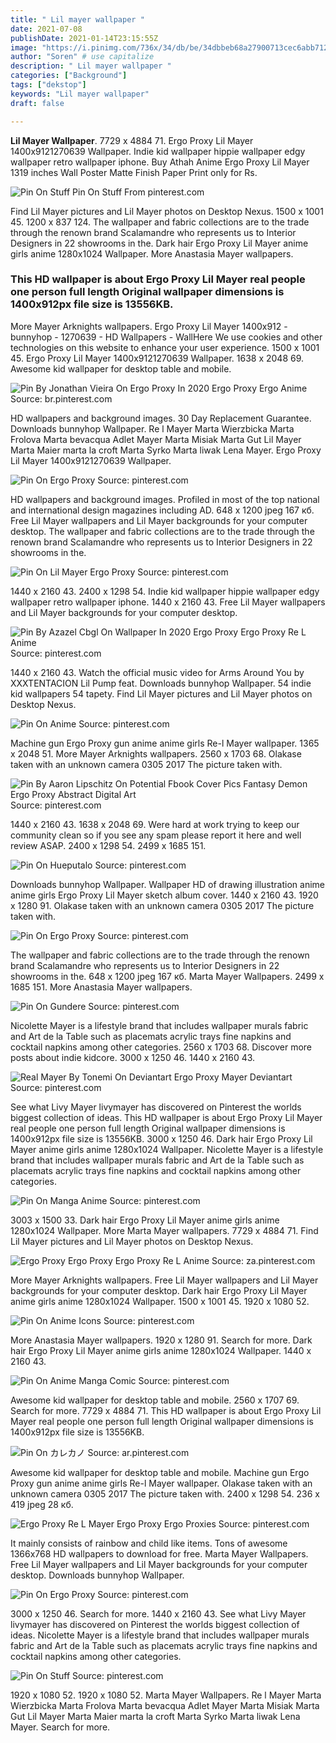```yaml
---
title: " Lil mayer wallpaper "
date: 2021-07-08
publishDate: 2021-01-14T23:15:55Z
image: "https://i.pinimg.com/736x/34/db/be/34dbbeb68a27900713cec6abb7124f00.jpg"
author: "Soren" # use capitalize
description: " Lil mayer wallpaper "
categories: ["Background"]
tags: ["dekstop"]
keywords: "Lil mayer wallpaper"
draft: false

---
```



**Lil Mayer Wallpaper**. 7729 x 4884 71. Ergo Proxy Lil Mayer 1400x9121270639 Wallpaper. Indie kid wallpaper hippie wallpaper edgy wallpaper retro wallpaper iphone. Buy Athah Anime Ergo Proxy Lil Mayer 1319 inches Wall Poster Matte Finish Paper Print only for Rs.

![Pin On Stuff](https://i.pinimg.com/736x/34/db/be/34dbbeb68a27900713cec6abb7124f00.jpg "Pin On Stuff")
Pin On Stuff From pinterest.com


Find Lil Mayer pictures and Lil Mayer photos on Desktop Nexus. 1500 x 1001 45. 1200 x 837 124. The wallpaper and fabric collections are to the trade through the renown brand Scalamandre who represents us to Interior Designers in 22 showrooms in the. Dark hair Ergo Proxy Lil Mayer anime girls anime 1280x1024 Wallpaper. More Anastasia Mayer wallpapers.

### This HD wallpaper is about Ergo Proxy Lil Mayer real people one person full length Original wallpaper dimensions is 1400x912px file size is 13556KB.

More Mayer Arknights wallpapers. Ergo Proxy Lil Mayer 1400x912 - bunnyhop - 1270639 - HD Wallpapers - WallHere We use cookies and other technologies on this website to enhance your user experience. 1500 x 1001 45. Ergo Proxy Lil Mayer 1400x9121270639 Wallpaper. 1638 x 2048 69. Awesome kid wallpaper for desktop table and mobile.


![Pin By Jonathan Vieira On Ergo Proxy In 2020 Ergo Proxy Ergo Anime](https://i.pinimg.com/originals/ff/ed/cd/ffedcd53cda21a9d294e3c08af33a731.jpg "Pin By Jonathan Vieira On Ergo Proxy In 2020 Ergo Proxy Ergo Anime")
Source: br.pinterest.com

HD wallpapers and background images. 30 Day Replacement Guarantee. Downloads bunnyhop Wallpaper. Re l Mayer Marta Wierzbicka Marta Frolova Marta bevacqua Adlet Mayer Marta Misiak Marta Gut Lil Mayer Marta Maier marta la croft Marta Syrko Marta liwak Lena Mayer. Ergo Proxy Lil Mayer 1400x9121270639 Wallpaper.

![Pin On Ergo Proxy](https://i.pinimg.com/originals/6e/90/9f/6e909f6e1ced039550d69afbeb62b722.jpg "Pin On Ergo Proxy")
Source: pinterest.com

HD wallpapers and background images. Profiled in most of the top national and international design magazines including AD. 648 x 1200 jpeg 167 кб. Free Lil Mayer wallpapers and Lil Mayer backgrounds for your computer desktop. The wallpaper and fabric collections are to the trade through the renown brand Scalamandre who represents us to Interior Designers in 22 showrooms in the.

![Pin On Lil Mayer Ergo Proxy](https://i.pinimg.com/736x/99/3a/4b/993a4b3678841e82e0c63dca81d63112.jpg "Pin On Lil Mayer Ergo Proxy")
Source: pinterest.com

1440 x 2160 43. 2400 x 1298 54. Indie kid wallpaper hippie wallpaper edgy wallpaper retro wallpaper iphone. 1440 x 2160 43. Free Lil Mayer wallpapers and Lil Mayer backgrounds for your computer desktop.

![Pin By Azazel Cbgl On Wallpaper In 2020 Ergo Proxy Ergo Proxy Re L Anime](https://i.pinimg.com/originals/ce/e0/1b/cee01b5673ffe41c464d9ca16713f16c.jpg "Pin By Azazel Cbgl On Wallpaper In 2020 Ergo Proxy Ergo Proxy Re L Anime")
Source: pinterest.com

1440 x 2160 43. Watch the official music video for Arms Around You by XXXTENTACION Lil Pump feat. Downloads bunnyhop Wallpaper. 54 indie kid wallpapers 54 tapety. Find Lil Mayer pictures and Lil Mayer photos on Desktop Nexus.

![Pin On Anime](https://i.pinimg.com/736x/71/e1/c7/71e1c77f64ef85fc1cf2b70c2eb17d81.jpg "Pin On Anime")
Source: pinterest.com

Machine gun Ergo Proxy gun anime anime girls Re-l Mayer wallpaper. 1365 x 2048 51. More Mayer Arknights wallpapers. 2560 x 1703 68. Olakase taken with an unknown camera 0305 2017 The picture taken with.

![Pin By Aaron Lipschitz On Potential Fbook Cover Pics Fantasy Demon Ergo Proxy Abstract Digital Art](http://static.zerochan.net/Ergo.Proxy.full.362948.jpg "Pin By Aaron Lipschitz On Potential Fbook Cover Pics Fantasy Demon Ergo Proxy Abstract Digital Art")
Source: pinterest.com

1440 x 2160 43. 1638 x 2048 69. Were hard at work trying to keep our community clean so if you see any spam please report it here and well review ASAP. 2400 x 1298 54. 2499 x 1685 151.

![Pin On Hueputalo](https://i.pinimg.com/originals/3b/c1/e4/3bc1e4a08755bc6223de86e0812d30ff.jpg "Pin On Hueputalo")
Source: pinterest.com

Downloads bunnyhop Wallpaper. Wallpaper HD of drawing illustration anime anime girls Ergo Proxy Lil Mayer sketch album cover. 1440 x 2160 43. 1920 x 1280 91. Olakase taken with an unknown camera 0305 2017 The picture taken with.

![Pin On Ergo Proxy](https://i.pinimg.com/736x/21/46/cc/2146cc36ad269db759d09787aa34131c--ergo-proxy.jpg "Pin On Ergo Proxy")
Source: pinterest.com

The wallpaper and fabric collections are to the trade through the renown brand Scalamandre who represents us to Interior Designers in 22 showrooms in the. 648 x 1200 jpeg 167 кб. Marta Mayer Wallpapers. 2499 x 1685 151. More Anastasia Mayer wallpapers.

![Pin On Gundere](https://i.pinimg.com/236x/8c/04/2f/8c042f60b4c10464ed4a6108c11f97ad.jpg "Pin On Gundere")
Source: pinterest.com

Nicolette Mayer is a lifestyle brand that includes wallpaper murals fabric and Art de la Table such as placemats acrylic trays fine napkins and cocktail napkins among other categories. 2560 x 1703 68. Discover more posts about indie kidcore. 3000 x 1250 46. 1440 x 2160 43.

![Real Mayer By Tonemi On Deviantart Ergo Proxy Mayer Deviantart](https://i.pinimg.com/originals/59/82/ee/5982ee15a9bcf151cc155c0747d612b6.jpg "Real Mayer By Tonemi On Deviantart Ergo Proxy Mayer Deviantart")
Source: pinterest.com

See what Livy Mayer livymayer has discovered on Pinterest the worlds biggest collection of ideas. This HD wallpaper is about Ergo Proxy Lil Mayer real people one person full length Original wallpaper dimensions is 1400x912px file size is 13556KB. 3000 x 1250 46. Dark hair Ergo Proxy Lil Mayer anime girls anime 1280x1024 Wallpaper. Nicolette Mayer is a lifestyle brand that includes wallpaper murals fabric and Art de la Table such as placemats acrylic trays fine napkins and cocktail napkins among other categories.

![Pin On Manga Anime](https://i.pinimg.com/originals/6f/5f/b9/6f5fb986ba7951337a977ab0fe78e7f3.jpg "Pin On Manga Anime")
Source: pinterest.com

3003 x 1500 33. Dark hair Ergo Proxy Lil Mayer anime girls anime 1280x1024 Wallpaper. More Marta Mayer wallpapers. 7729 x 4884 71. Find Lil Mayer pictures and Lil Mayer photos on Desktop Nexus.

![Ergo Proxy Ergo Proxy Ergo Proxy Re L Anime](https://i.pinimg.com/originals/26/d2/b5/26d2b5689eb10c5b61ebe44d0742c17e.jpg "Ergo Proxy Ergo Proxy Ergo Proxy Re L Anime")
Source: za.pinterest.com

More Mayer Arknights wallpapers. Free Lil Mayer wallpapers and Lil Mayer backgrounds for your computer desktop. Dark hair Ergo Proxy Lil Mayer anime girls anime 1280x1024 Wallpaper. 1500 x 1001 45. 1920 x 1080 52.

![Pin On Anime Icons](https://i.pinimg.com/474x/f6/c0/35/f6c0357e9a44c287ae5c5c7382bfd80a.jpg "Pin On Anime Icons")
Source: pinterest.com

More Anastasia Mayer wallpapers. 1920 x 1280 91. Search for more. Dark hair Ergo Proxy Lil Mayer anime girls anime 1280x1024 Wallpaper. 1440 x 2160 43.

![Pin On Anime Manga Comic](https://i.pinimg.com/originals/f4/20/ae/f420ae47193140ecdd22277c7aafbc2f.jpg "Pin On Anime Manga Comic")
Source: pinterest.com

Awesome kid wallpaper for desktop table and mobile. 2560 x 1707 69. Search for more. 7729 x 4884 71. This HD wallpaper is about Ergo Proxy Lil Mayer real people one person full length Original wallpaper dimensions is 1400x912px file size is 13556KB.

![Pin On カレカノ](https://i.pinimg.com/originals/9f/52/a4/9f52a4066c804df9c6e39bf5741131c0.jpg "Pin On カレカノ")
Source: ar.pinterest.com

Awesome kid wallpaper for desktop table and mobile. Machine gun Ergo Proxy gun anime anime girls Re-l Mayer wallpaper. Olakase taken with an unknown camera 0305 2017 The picture taken with. 2400 x 1298 54. 236 x 419 jpeg 28 кб.

![Ergo Proxy Re L Mayer Ergo Proxy Ergo Proxies](https://i.pinimg.com/736x/00/1e/7a/001e7ad9dc83ac7881f54bdc2911db64--ergo-proxy-female-art.jpg "Ergo Proxy Re L Mayer Ergo Proxy Ergo Proxies")
Source: pinterest.com

It mainly consists of rainbow and child like items. Tons of awesome 1366x768 HD wallpapers to download for free. Marta Mayer Wallpapers. Free Lil Mayer wallpapers and Lil Mayer backgrounds for your computer desktop. Downloads bunnyhop Wallpaper.

![Pin On Ergo Proxy](https://i.pinimg.com/originals/ef/51/37/ef5137ddc4b8e95cbbf45e704f805688.jpg "Pin On Ergo Proxy")
Source: pinterest.com

3000 x 1250 46. Search for more. 1440 x 2160 43. See what Livy Mayer livymayer has discovered on Pinterest the worlds biggest collection of ideas. Nicolette Mayer is a lifestyle brand that includes wallpaper murals fabric and Art de la Table such as placemats acrylic trays fine napkins and cocktail napkins among other categories.

![Pin On Stuff](https://i.pinimg.com/736x/34/db/be/34dbbeb68a27900713cec6abb7124f00.jpg "Pin On Stuff")
Source: pinterest.com

1920 x 1080 52. 1920 x 1080 52. Marta Mayer Wallpapers. Re l Mayer Marta Wierzbicka Marta Frolova Marta bevacqua Adlet Mayer Marta Misiak Marta Gut Lil Mayer Marta Maier marta la croft Marta Syrko Marta liwak Lena Mayer. Search for more.

